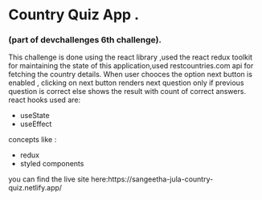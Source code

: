 # Country Quiz App .
### (part of devchallenges 6th challenge).

<div>
This challenge is done using the react library ,used the react redux toolkit for maintaining the state of this application,used restcountries.com api for fetching the country details.
When user chooces the option next button is enabled , clicking on next button renders next question only if previous question is correct else shows the result with count of correct answers.
</div>
<div>
react hooks used are:
    <ul>
        <li>useState</li>
        <li>useEffect</li>
    </ul>
concepts like :
    <ul>    
        <li>redux</li>
        <li>styled components</li>
    </ul>
</div>
<div>


</div>
<div>
    you can find the live site here:https://sangeetha-jula-country-quiz.netlify.app/
</div>


